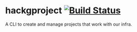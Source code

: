 # hackgproject [![Build Status](https://travis-ci.org/HackGT/hackgproject.svg?branch=master)](https://travis-ci.org/HackGT/hackgproject)
A CLI to create and manage projects that work with our infra.
